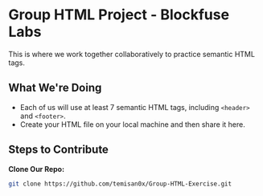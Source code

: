 # Group HTML Project - Blockfuse Labs

This is where we work together collaboratively to practice semantic HTML tags.

## What We're Doing

- Each of us will use at least 7 semantic HTML tags, including `<header>` and `<footer>`.
- Create your HTML file on your local machine and then share it here.

## Steps to Contribute

**Clone Our Repo:**
   ```bash
   git clone https://github.com/temisan0x/Group-HTML-Exercise.git
